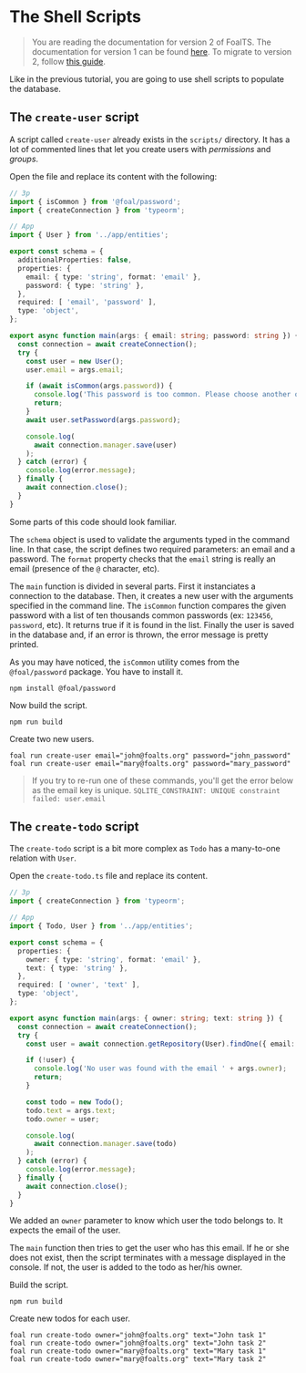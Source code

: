 # The Shell Scripts

> You are reading the documentation for version 2 of FoalTS. The documentation for version 1 can be found [here](#). To migrate to version 2, follow [this guide](../upgrade-to-v2/index.md).

Like in the previous tutorial, you are going to use shell scripts to populate the database.

## The `create-user` script

A script called `create-user` already exists in the `scripts/` directory. It has a lot of commented lines that let you create users with *permissions* and *groups*.

Open the file and replace its content with the following:

```typescript
// 3p
import { isCommon } from '@foal/password';
import { createConnection } from 'typeorm';

// App
import { User } from '../app/entities';

export const schema = {
  additionalProperties: false,
  properties: {
    email: { type: 'string', format: 'email' },
    password: { type: 'string' },
  },
  required: [ 'email', 'password' ],
  type: 'object',
};

export async function main(args: { email: string; password: string }) {
  const connection = await createConnection();
  try {
    const user = new User();
    user.email = args.email;

    if (await isCommon(args.password)) {
      console.log('This password is too common. Please choose another one.');
      return;
    }
    await user.setPassword(args.password);

    console.log(
      await connection.manager.save(user)
    );
  } catch (error) {
    console.log(error.message);
  } finally {
    await connection.close();
  }
}

```

Some parts of this code should look familiar.

The `schema` object is used to validate the arguments typed in the command line. In that case, the script defines two required parameters: an email and a password. The `format` property checks that the `email` string is really an email (presence of the `@` character, etc). 

The `main` function is divided in several parts. First it instanciates a connection to the database. Then, it creates a new user with the arguments specified in the command line. The `isCommon` function compares the given password with a list of ten thousands common passwords (ex: `123456`, `password`, etc). It returns true if it is found in the list. Finally the user is saved in the database and, if an error is thrown, the error message is pretty printed.

As you may have noticed, the `isCommon` utility comes from the `@foal/password` package. You have to install it.

```
npm install @foal/password
```

Now build the script.

```
npm run build
```

Create two new users.

```
foal run create-user email="john@foalts.org" password="john_password"
foal run create-user email="mary@foalts.org" password="mary_password"
```

> If you try to re-run one of these commands, you'll get the error below as the email key is unique.
> `SQLITE_CONSTRAINT: UNIQUE constraint failed: user.email`

## The `create-todo` script

The `create-todo` script is a bit more complex as `Todo` has a many-to-one relation with `User`.

Open the `create-todo.ts` file and replace its content.

```typescript
// 3p
import { createConnection } from 'typeorm';

// App
import { Todo, User } from '../app/entities';

export const schema = {
  properties: {
    owner: { type: 'string', format: 'email' },
    text: { type: 'string' },
  },
  required: [ 'owner', 'text' ],
  type: 'object',
};

export async function main(args: { owner: string; text: string }) {
  const connection = await createConnection();
  try {
    const user = await connection.getRepository(User).findOne({ email: args.owner });

    if (!user) {
      console.log('No user was found with the email ' + args.owner);
      return;
    }

    const todo = new Todo();
    todo.text = args.text;
    todo.owner = user;

    console.log(
      await connection.manager.save(todo)
    );
  } catch (error) {
    console.log(error.message);
  } finally {
    await connection.close();
  }
}

```

We added an `owner` parameter to know which user the todo belongs to. It expects the email of the user.

The `main` function then tries to get the user who has this email. If he or she does not exist, then the script terminates with a message displayed in the console. If not, the user is added to the todo as her/his owner.

Build the script.

```
npm run build
```

Create new todos for each user.

```
foal run create-todo owner="john@foalts.org" text="John task 1"
foal run create-todo owner="john@foalts.org" text="John task 2"
foal run create-todo owner="mary@foalts.org" text="Mary task 1"
foal run create-todo owner="mary@foalts.org" text="Mary task 2"
```
